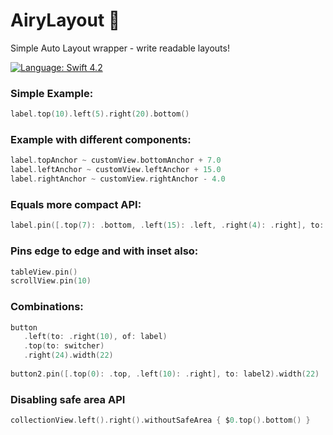 # AiryLayout 💨
Simple Auto Layout wrapper - write readable layouts!

[![Language: Swift 4.2](https://img.shields.io/badge/language-swift%204-f48041.svg?style=flat)](https://developer.apple.com/swift)

### Simple Example:
```swift
label.top(10).left(5).right(20).bottom()
```

### Example with different components:
```swift
label.topAnchor ~ customView.bottomAnchor + 7.0
label.leftAnchor ~ customView.leftAnchor + 15.0
label.rightAnchor ~ customView.rightAnchor - 4.0
```
### Equals more compact API:
```swift
label.pin([.top(7): .bottom, .left(15): .left, .right(4): .right], to: customView)
```

### Pins edge to edge and with inset also:
```swift
tableView.pin()
scrollView.pin(10)
```

### Combinations:
```swift
button
   .left(to: .right(10), of: label)
   .top(to: switcher)
   .right(24).width(22)
   
button2.pin([.top(0): .top, .left(10): .right], to: label2).width(22)
```

### Disabling safe area API
```swift
collectionView.left().right().withoutSafeArea { $0.top().bottom() }
```
